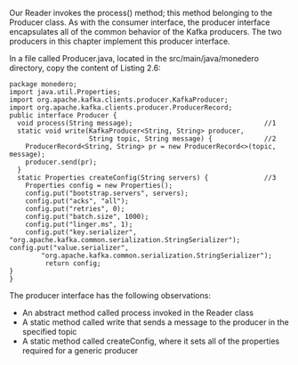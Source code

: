 Our Reader invokes the process() method; this method belonging to the Producer class. As with the consumer interface, the producer interface encapsulates all of the common behavior of the Kafka producers. The two producers in this chapter implement this producer interface.

In a file called Producer.java, located in the src/main/java/monedero directory, copy the content of Listing 2.6:

```
package monedero;
import java.util.Properties;
import org.apache.kafka.clients.producer.KafkaProducer;
import org.apache.kafka.clients.producer.ProducerRecord;
public interface Producer {
  void process(String message);                                 //1
  static void write(KafkaProducer<String, String> producer,
                    String topic, String message) {             //2
    ProducerRecord<String, String> pr = new ProducerRecord<>(topic, message);
    producer.send(pr);
  }
  static Properties createConfig(String servers) {              //3
    Properties config = new Properties();
    config.put("bootstrap.servers", servers);
    config.put("acks", "all");
    config.put("retries", 0);
    config.put("batch.size", 1000);
    config.put("linger.ms", 1);
    config.put("key.serializer",
"org.apache.kafka.common.serialization.StringSerializer");
config.put("value.serializer",
        "org.apache.kafka.common.serialization.StringSerializer"); 
         return config;
}
}
```

The producer interface has the following observations:

- An abstract method called process invoked in the Reader class
- A static method called write that sends a message to the producer in the specified topic
- A static method called createConfig, where it sets all of the properties required for a generic producer